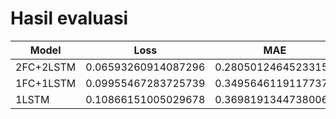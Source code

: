 # Hasil evaluasi


Model | Loss | MAE
--- | --- | ---
2FC+2LSTM | 0.06593260914087296 | 0.28050124645233154
1FC+1LSTM | 0.09955467283725739 | 0.3495646119117737
1LSTM | 0.10866151005029678 | 0.36981913447380066